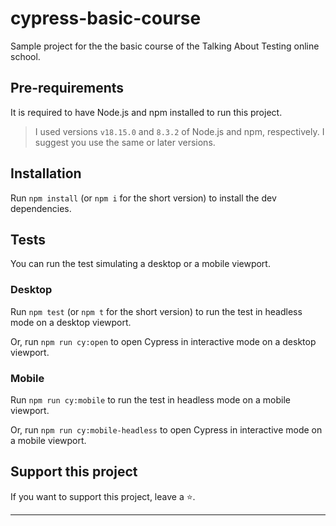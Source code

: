 # cypress-basic-course

Sample project for the the basic course of the Talking About Testing online school.

## Pre-requirements

It is required to have Node.js and npm installed to run this project.

> I used versions `v18.15.0` and `8.3.2` of Node.js and npm, respectively. I suggest you use the same or later versions.

## Installation

Run `npm install` (or `npm i` for the short version) to install the dev dependencies.

## Tests

You can run the test simulating a desktop or a mobile viewport.

### Desktop

Run `npm test` (or `npm t` for the short version) to run the test in headless mode on a desktop viewport.

Or, run `npm run cy:open` to open Cypress in interactive mode on a desktop viewport.

### Mobile

Run `npm run cy:mobile` to run the test in headless mode on a mobile viewport.

Or, run `npm run cy:mobile-headless` to open Cypress in interactive mode on a mobile viewport.

## Support this project

If you want to support this project, leave a ⭐.

---

